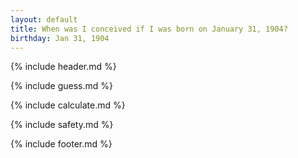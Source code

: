 ```yaml
---
layout: default
title: When was I conceived if I was born on January 31, 1904?
birthday: Jan 31, 1904
---
```


{% include header.md %}

{% include guess.md %}

{% include calculate.md %}

{% include safety.md %}

{% include footer.md %}



